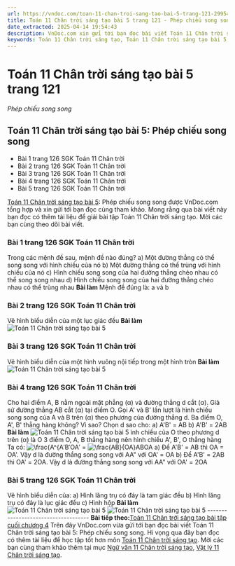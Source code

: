 ```yaml
---
url: https://vndoc.com/toan-11-chan-troi-sang-tao-bai-5-trang-121-299549
title: Toán 11 Chân trời sáng tạo bài 5 trang 121 - Phép chiếu song song - VnDoc.com
date_extracted: 2025-04-14 19:54:43
description: VnDoc.com xin gửi tới bạn đọc bài viết Toán 11 Chân trời sáng tạo bài 5: Phép chiếu song song để bạn đọc cùng tham khảo nhé.
keywords: Toán 11 Chân trời sáng tạo, Toán 11 Chân trời sáng tạo bài 5, Toán lớp 11 Chân trời sáng tạo, bài tập toán 11 Chân trời sáng tạo, giải sgk toán 11 Chân trời sáng tạo, giải toán 11 Chân trời sáng tạo, toán 11 ctst, toán 11 chân trời, toán 11, giải toán 11 Chân trời sáng tạo bài 5 Phép chiếu song song, giải toán 11 Chân trời sáng tạo bài 5, Toán 11 Chân trời sáng tạo bài 5 Phép chiếu song song, bài 5 Phép chiếu song song, Phép chiếu song song
---
```


# Toán 11 Chân trời sáng tạo bài 5 trang 121
_Phép chiếu song song_
## Toán 11 Chân trời sáng tạo bài 5: Phép chiếu song song
  * Bài 1 trang 126 SGK Toán 11 Chân trời
  * Bài 2 trang 126 SGK Toán 11 Chân trời
  * Bài 3 trang 126 SGK Toán 11 Chân trời
  * Bài 4 trang 126 SGK Toán 11 Chân trời
  * Bài 5 trang 126 SGK Toán 11 Chân trời

[Toán 11 Chân trời sáng tạo bài 5](<https://vndoc.com/toan-11-chan-troi-sang-tao-bai-5-trang-121-299549>): Phép chiếu song song được VnDoc.com tổng hợp và xin gửi tới bạn đọc cùng tham khảo. Mong rằng qua bài viết này bạn đọc có thêm tài liệu để giải bài tập Toán 11 Chân trời sáng tạo. Mời các bạn cùng theo dõi bài viết.
### Bài 1 trang 126 SGK Toán 11 Chân trời
Trong các mệnh đề sau, mệnh đề nào đúng?
a\) Một đường thẳng có thể song song với hình chiếu của nó
b\) Một đường thẳng có thể trùng với hình chiếu của nó
c\) Hình chiếu song song của hai đường thẳng chéo nhau có thể song song nhau
d\) Hình chiếu song song của hai đường thẳng chéo nhau có thể trùng nhau
**Bài làm**
Mệnh đề đúng là: a và b
### Bài 2 trang 126 SGK Toán 11 Chân trời
Vẽ hình biểu diễn của một lục giác đều
**Bài làm**
![Toán 11 Chân trời sáng tạo bài 5](https://i.vdoc.vn/data/image/2023/06/20/toan-11-chan-troi-sang-tao-bai-5-1.jpg)
### Bài 3 trang 126 SGK Toán 11 Chân trời
Vẽ hình biểu diễn của một hình vuông nội tiếp trong một hình tròn
**Bài làm**
![Toán 11 Chân trời sáng tạo bài 5](https://i.vdoc.vn/data/image/2023/06/20/toan-11-chan-troi-sang-tao-bai-5-2.jpg)
### Bài 4 trang 126 SGK Toán 11 Chân trời
Cho hai điểm A, B nằm ngoài mặt phẳng \(α\) và đường thẳng d cắt \(α\). Giả sử đường thẳng AB cắt \(α\) tại điểm O. Gọi A' và B' lần lượt là hình chiếu song song của A và B trên \(α\) theo phương của đường thẳng d. Ba điểm O, A', B' thẳng hàng không? Vì sao? Chọn d sao cho:
a\) A'B' = AB
b\) A'B' = 2AB
**Bài làm**
![Toán 11 Chân trời sáng tạo bài 5](https://i.vdoc.vn/data/image/2023/06/20/toan-11-chan-troi-sang-tao-bai-5-3.jpg)
ình chiếu của O theo phương d trên \(α\) là O
3 điểm O, A, B thẳng hàng nên hình chiếu A', B', O thẳng hàng
Ta có: ![\\frac{A^{](https://i.vdoc.vn/data/image/blank.png)A′B′OA′ = ![\\frac{AB}{OA}](https://i.vdoc.vn/data/image/blank.png)ABOA
a\) Để A'B' = AB thì OA = OA'.
Vậy d là đường thắng song song với AA" với OA' = OA
b\) Để A'B' = 2AB thì OA' = 2OA.
Vậy d là đường thắng song song với AA" với OA' = 2OA
### Bài 5 trang 126 SGK Toán 11 Chân trời
Vẽ hình biểu diễn của:
a\) Hình lăng trụ có đáy là tam giác đều
b\) Hình lăng trụ có đáy là lục giác đều
c\) Hình hộp
**Bài làm**
![Toán 11 Chân trời sáng tạo bài 5](https://i.vdoc.vn/data/image/2023/06/20/toan-11-chan-troi-sang-tao-bai-5-4.jpg)
![Toán 11 Chân trời sáng tạo bài 5](https://i.vdoc.vn/data/image/2023/06/20/toan-11-chan-troi-sang-tao-bai-5-5.jpg)
\------------------------------------
**Bài tiếp theo:**[Toán 11 Chân trời sáng tạo bài tập cuối chương 4](<https://vndoc.com/toan-11-chan-troi-sang-tao-bai-tap-cuoi-chuong-4-300151>)
Trên đây VnDoc.com vừa gửi tới bạn đọc bài viết Toán 11 Chân trời sáng tạo bài 5: Phép chiếu song song. Hi vọng qua đây bạn đọc có thêm tài liệu để học tập tốt hơn môn [Toán 11 Chân trời sáng tạo](<https://vndoc.com/toan-11-chan-troi-sang-tao>). Mời các bạn cùng tham khảo thêm tại mục [Ngữ văn 11 Chân trời sáng tạo](<https://vndoc.com/ngu-van-11-chan-troi-sang-tao>), [Vật lý 11 Chân trời sáng tạo](<https://vndoc.com/vat-ly-11-chan-troi-sang-tao>).
